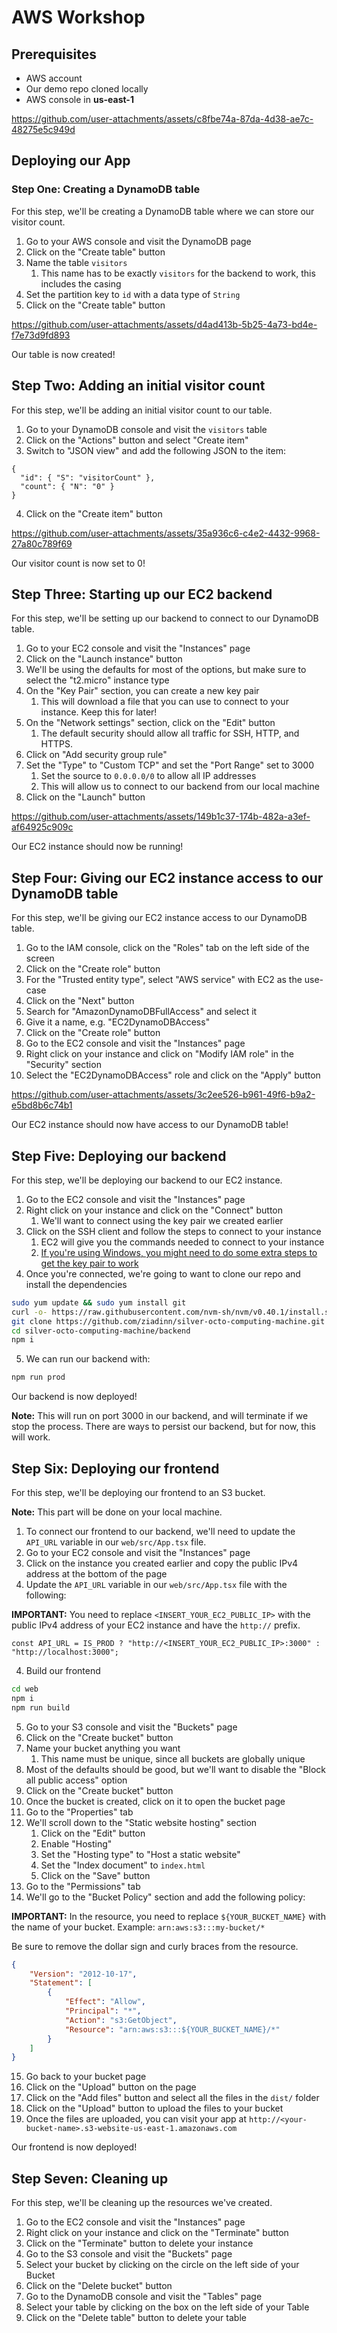 
# AWS Workshop

## Prerequisites
- AWS account
- Our demo repo cloned locally
- AWS console in **us-east-1**

https://github.com/user-attachments/assets/c8fbe74a-87da-4d38-ae7c-48275e5c949d

## Deploying our App

### Step One: Creating a DynamoDB table
For this step, we'll be creating a DynamoDB table where we can store our visitor count.

1. Go to your AWS console and visit the DynamoDB page
2. Click on the "Create table" button
3. Name the table `visitors`
    1. This name has to be exactly `visitors` for the backend to work, this includes the casing
4. Set the partition key to `id` with a data type of `String`
5. Click on the "Create table" button

https://github.com/user-attachments/assets/d4ad413b-5b25-4a73-bd4e-f7e73d9fd893

Our table is now created!

## Step Two: Adding an initial visitor count
For this step, we'll be adding an initial visitor count to our table.

1. Go to your DynamoDB console and visit the `visitors` table
2. Click on the "Actions" button and select "Create item"
3. Switch to "JSON view" and add the following JSON to the item:

```
{
  "id": { "S": "visitorCount" },
  "count": { "N": "0" }
}
```

4. Click on the "Create item" button

https://github.com/user-attachments/assets/35a936c6-c4e2-4432-9968-27a80c789f69

Our visitor count is now set to 0!

## Step Three: Starting up our EC2 backend
For this step, we'll be setting up our backend to connect to our DynamoDB table.

1. Go to your EC2 console and visit the "Instances" page
2. Click on the "Launch instance" button
3. We'll be using the defaults for most of the options, but make sure to select the "t2.micro" instance type
4. On the "Key Pair" section, you can create a new key pair
    1. This will download a file that you can use to connect to your instance. Keep this for later!
5. On the "Network settings" section, click on the "Edit" button
    1. The default security should allow all traffic for SSH, HTTP, and HTTPS. 
6. Click on "Add security group rule"
7. Set the "Type" to "Custom TCP" and set the "Port Range" set to 3000
    1. Set the source to `0.0.0.0/0` to allow all IP addresses
    2. This will allow us to connect to our backend from our local machine
8. Click on the "Launch" button

https://github.com/user-attachments/assets/149b1c37-174b-482a-a3ef-af64925c909c

Our EC2 instance should now be running!

## Step Four: Giving our EC2 instance access to our DynamoDB table
For this step, we'll be giving our EC2 instance access to our DynamoDB table.

1. Go to the IAM console, click on the "Roles" tab on the left side of the screen
2. Click on the "Create role" button
3. For the "Trusted entity type", select "AWS service" with EC2 as the use-case
4. Click on the "Next" button
5. Search for "AmazonDynamoDBFullAccess" and select it
6. Give it a name, e.g. "EC2DynamoDBAccess"
7. Click on the "Create role" button
8. Go to the EC2 console and visit the "Instances" page
9. Right click on your instance and click on "Modify IAM role" in the "Security" section
10. Select the "EC2DynamoDBAccess" role and click on the "Apply" button

https://github.com/user-attachments/assets/3c2ee526-b961-49f6-b9a2-e5bd8b6c74b1

Our EC2 instance should now have access to our DynamoDB table!

## Step Five: Deploying our backend
For this step, we'll be deploying our backend to our EC2 instance.

1. Go to the EC2 console and visit the "Instances" page
2. Right click on your instance and click on the "Connect" button
   1. We'll want to connect using the key pair we created earlier
3. Click on the SSH client and follow the steps to connect to your instance
    1. EC2 will give you the commands needed to connect to your instance
    2. [If you're using Windows, you might need to do some extra steps to get the key pair to work](https://learn.microsoft.com/en-us/windows/terminal/tutorials/ssh)
4. Once you're connected, we're going to want to clone our repo and install the dependencies

```bash
sudo yum update && sudo yum install git
curl -o- https://raw.githubusercontent.com/nvm-sh/nvm/v0.40.1/install.sh | bash && source ~/.bashrc && nvm install --lts
git clone https://github.com/ziadinn/silver-octo-computing-machine.git
cd silver-octo-computing-machine/backend
npm i
```

5. We can run our backend with:

```bash
npm run prod
```

Our backend is now deployed!

**Note:** This will run on port 3000 in our backend, and will terminate if we stop the process. There are ways to persist our backend, but for now, this will work.

## Step Six: Deploying our frontend
For this step, we'll be deploying our frontend to an S3 bucket.

**Note:** This part will be done on your local machine.

1. To connect our frontend to our backend, we'll need to update the `API_URL` variable in our `web/src/App.tsx` file.
2. Go to your EC2 console and visit the "Instances" page
3. Click on the instance you created earlier and copy the public IPv4 address at the bottom of the page
4. Update the `API_URL` variable in our `web/src/App.tsx` file with the following:

**IMPORTANT:** You need to replace `<INSERT_YOUR_EC2_PUBLIC_IP>` with the public IPv4 address of your EC2 instance and have the `http://` prefix.

```tsx
const API_URL = IS_PROD ? "http://<INSERT_YOUR_EC2_PUBLIC_IP>:3000" : "http://localhost:3000";
```

4. Build our frontend

```bash
cd web
npm i
npm run build
```

5. Go to your S3 console and visit the "Buckets" page
6. Click on the "Create bucket" button
7. Name your bucket anything you want
    1. This name must be unique, since all buckets are globally unique
8. Most of the defaults should be good, but we'll want to disable the "Block all public access" option
9. Click on the "Create bucket" button
10. Once the bucket is created, click on it to open the bucket page
11. Go to the "Properties" tab
12. We'll scroll down to the "Static website hosting" section
    1. Click on the "Edit" button
    2. Enable "Hosting"
    3. Set the "Hosting type" to "Host a static website"
    4. Set the "Index document" to `index.html`
    5. Click on the "Save" button
13. Go to the "Permissions" tab
14. We'll go to the "Bucket Policy" section and add the following policy:

**IMPORTANT:** In the resource, you need to replace `${YOUR_BUCKET_NAME}` with the name of your bucket.
Example: `arn:aws:s3:::my-bucket/*`

Be sure to remove the dollar sign and curly braces from the resource.

```json
{
    "Version": "2012-10-17",
    "Statement": [
        {
            "Effect": "Allow",
            "Principal": "*",
            "Action": "s3:GetObject",
            "Resource": "arn:aws:s3:::${YOUR_BUCKET_NAME}/*"
        }
    ]
}
```

15. Go back to your bucket page
16. Click on the "Upload" button on the page
17. Click on the "Add files" button and select all the files in the `dist/` folder
18. Click on the "Upload" button to upload the files to your bucket
19. Once the files are uploaded, you can visit your app at `http://<your-bucket-name>.s3-website-us-east-1.amazonaws.com`

Our frontend is now deployed!

## Step Seven: Cleaning up
For this step, we'll be cleaning up the resources we've created.

1. Go to the EC2 console and visit the "Instances" page
2. Right click on your instance and click on the "Terminate" button
3. Click on the "Terminate" button to delete your instance
4. Go to the S3 console and visit the "Buckets" page
5. Select your bucket by clicking on the circle on the left side of your Bucket
6. Click on the "Delete bucket" button
7. Go to the DynamoDB console and visit the "Tables" page
8. Select your table by clicking on the box on the left side of your Table
9. Click on the "Delete table" button to delete your table

